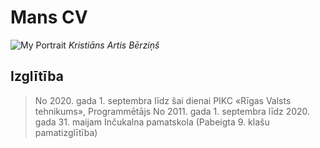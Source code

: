 # **Mans CV**
![My Portrait](https://i.imgur.com/zI2CQmw.png)
_Kristiāns Artis Bērziņš_

## Izglītība
> No 2020. gada 1. septembra līdz šai dienai
PIKC «Rīgas Valsts tehnikums», Programmētājs
> No 2011. gada 1. septembra līdz 2020. gada 31. maijam
Inčukalna pamatskola
(Pabeigta 9. klašu pamatizglītība)
